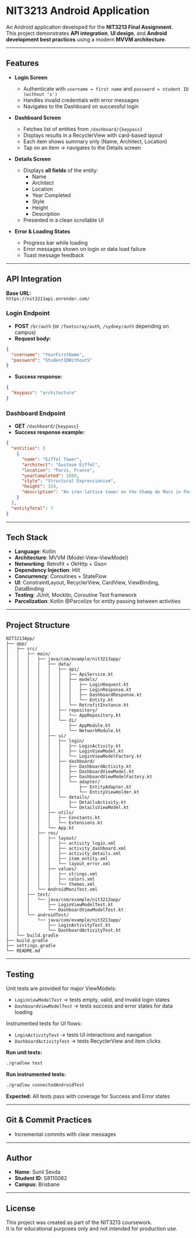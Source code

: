 # NIT3213 Android Application

An Android application developed for the **NIT3213 Final Assignment**.  
This project demonstrates **API integration**, **UI design**, and **Android development best practices** using a modern **MVVM architecture**.

---

## Features

- **Login Screen**
   - Authenticate with `username = first name` and `password = student ID (without 's')`
   - Handles invalid credentials with error messages
   - Navigates to the Dashboard on successful login

- **Dashboard Screen**
   - Fetches list of entities from `/dashboard/{keypass}`
   - Displays results in a RecyclerView with card-based layout
   - Each item shows summary only (Name, Architect, Location)
   - Tap on an item → navigates to the Details screen

- **Details Screen**
   - Displays **all fields** of the entity:
      - Name
      - Architect
      - Location
      - Year Completed
      - Style
      - Height
      - Description
   - Presented in a clean scrollable UI

- **Error & Loading States**
   - Progress bar while loading
   - Error messages shown on login or data load failure
   - Toast message feedback

---

## API Integration

**Base URL:**  
`https://nit3213api.onrender.com/`

### Login Endpoint

- **POST** `/br/auth` (or `/footscray/auth`, `/sydney/auth` depending on campus)
- **Request body:**

```json
{
  "username": "YourFirstName",
  "password": "StudentIDWithoutS"
}
```

- **Success response:**

```json
{
  "keypass": "architecture"
}
```

### Dashboard Endpoint

- **GET** `/dashboard/{keypass}`
- **Success response example:**

```json
{
  "entities": [
    {
      "name": "Eiffel Tower",
      "architect": "Gustave Eiffel",
      "location": "Paris, France",
      "yearCompleted": 1889,
      "style": "Structural Expressionism",
      "height": 324,
      "description": "An iron lattice tower on the Champ de Mars in Paris..."
    }
  ],
  "entityTotal": 7
}
```

---

## Tech Stack

- **Language**: Kotlin
- **Architecture**: MVVM (Model-View-ViewModel)
- **Networking**: Retrofit + OkHttp + Gson
- **Dependency Injection**: Hilt
- **Concurrency**: Coroutines + StateFlow
- **UI**: ConstraintLayout, RecyclerView, CardView, ViewBinding, DataBinding
- **Testing**: JUnit, Mockito, Coroutine Test framework
- **Parcelization**: Kotlin @Parcelize for entity passing between activities

---

## Project Structure

```
NIT3213App/
├── app/
│   ├── src/
│   │   ├── main/
│   │   │   ├── java/com/example/nit3213app/
│   │   │   │   ├── data/
│   │   │   │   │   ├── api/
│   │   │   │   │   │   ├── ApiService.kt
│   │   │   │   │   │   ├── models/
│   │   │   │   │   │   │   ├── LoginRequest.kt
│   │   │   │   │   │   │   ├── LoginResponse.kt
│   │   │   │   │   │   │   ├── DashboardResponse.kt
│   │   │   │   │   │   │   └── Entity.kt
│   │   │   │   │   │   └── RetrofitInstance.kt
│   │   │   │   │   ├── repository/
│   │   │   │   │   │   └── AppRepository.kt
│   │   │   │   │   └── di/
│   │   │   │   │       ├── AppModule.kt
│   │   │   │   │       └── NetworkModule.kt
│   │   │   │   ├── ui/
│   │   │   │   │   ├── login/
│   │   │   │   │   │   ├── LoginActivity.kt
│   │   │   │   │   │   ├── LoginViewModel.kt
│   │   │   │   │   │   └── LoginViewModelFactory.kt
│   │   │   │   │   ├── dashboard/
│   │   │   │   │   │   ├── DashboardActivity.kt
│   │   │   │   │   │   ├── DashboardViewModel.kt
│   │   │   │   │   │   ├── DashboardViewModelFactory.kt
│   │   │   │   │   │   └── adapter/
│   │   │   │   │   │       ├── EntityAdapter.kt
│   │   │   │   │   │       └── EntityViewHolder.kt
│   │   │   │   │   └── details/
│   │   │   │   │       ├── DetailsActivity.kt
│   │   │   │   │       └── DetailsViewModel.kt
│   │   │   │   ├── utils/
│   │   │   │   │   ├── Constants.kt
│   │   │   │   │   └── Extensions.kt
│   │   │   │   └── App.kt
│   │   │   ├── res/
│   │   │   │   ├── layout/
│   │   │   │   │   ├── activity_login.xml
│   │   │   │   │   ├── activity_dashboard.xml
│   │   │   │   │   ├── activity_details.xml
│   │   │   │   │   ├── item_entity.xml
│   │   │   │   │   └── layout_error.xml
│   │   │   │   ├── values/
│   │   │   │   │   ├── strings.xml
│   │   │   │   │   ├── colors.xml
│   │   │   │   │   └── themes.xml
│   │   │   └── AndroidManifest.xml
│   │   ├── test/
│   │   │   └── java/com/example/nit3213app/
│   │   │       ├── LoginViewModelTest.kt
│   │   │       └── DashboardViewModelTest.kt
│   │   └── androidTest/
│   │       └── java/com/example/nit3213app/
│   │           ├── LoginActivityTest.kt
│   │           └── DashboardActivityTest.kt
│   └── build.gradle
├── build.gradle
├── settings.gradle
└── README.md
```

---

## Testing

Unit tests are provided for major ViewModels:

- `LoginViewModelTest` → tests empty, valid, and invalid login states
- `DashboardViewModelTest` → tests success and error states for data loading

Instrumented tests for UI flows:

- `LoginActivityTest` → tests UI interactions and navigation
- `DashboardActivityTest` → tests RecyclerView and item clicks

**Run unit tests:**

```bash
./gradlew test
```

**Run instrumented tests:**

```bash
./gradlew connectedAndroidTest
```

**Expected:** All tests pass with coverage for Success and Error states

---

## Git & Commit Practices

- Incremental commits with clear messages
---

## Author

- **Name**: Sunil Sevda
- **Student ID**: S8110082
- **Campus**: Brisbane

---

## License

This project was created as part of the NIT3213 coursework.  
It is for educational purposes only and not intended for production use.
